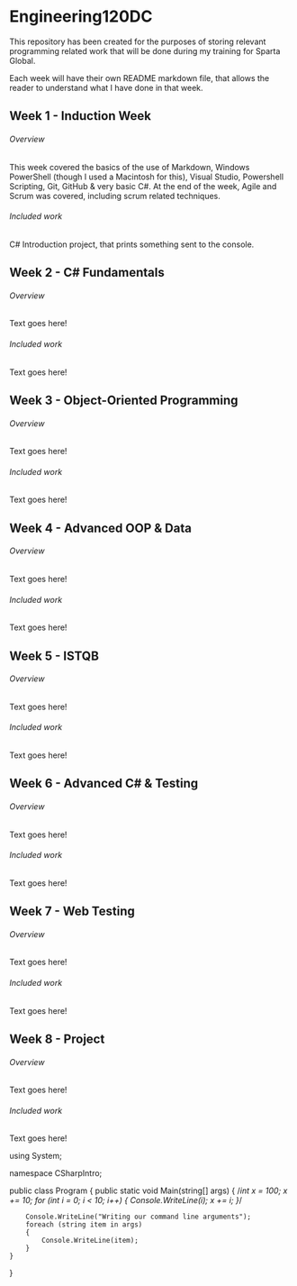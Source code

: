 # Engineering120DC

This repository has been created for the purposes of storing relevant programming related work that will be done during my training for Sparta Global.

Each week will have their own README markdown file, that allows the reader to understand what I have done in that week.

## Week 1 - Induction Week

###### Overview

This week covered the basics of the use of Markdown, Windows PowerShell (though I used a Macintosh for this), Visual Studio, Powershell Scripting, Git, GitHub & very basic C#. At the end of the week, Agile and Scrum was covered, including scrum related techniques. 

###### Included work

C# Introduction project, that prints something sent to the console.

## Week 2 - C# Fundamentals

###### Overview

Text goes here!

###### Included work

Text goes here!

## Week 3 - Object-Oriented Programming

###### Overview

Text goes here!

###### Included work

Text goes here!

## Week 4 - Advanced OOP & Data

###### Overview

Text goes here!

###### Included work

Text goes here!

## Week 5 - ISTQB

###### Overview

Text goes here!

###### Included work

Text goes here!

## Week 6 - Advanced C# & Testing

###### Overview

Text goes here!

###### Included work

Text goes here!

## Week 7 - Web Testing

###### Overview

Text goes here! 

###### Included work

Text goes here!

## Week 8 - Project

###### Overview

Text goes here!

###### Included work

Text goes here!

using System;

namespace CSharpIntro;

public class Program
{
    public static void Main(string[] args)
    {
        /*int x = 100;
        x += 10;
        for (int i = 0; i < 10; i++)
        {
            Console.WriteLine(i);
            x += i;
        }*/

        Console.WriteLine("Writing our command line arguments");
        foreach (string item in args)
        {
            Console.WriteLine(item);
        }
    }
}


